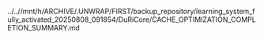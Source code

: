 ../..//mnt/h/ARCHIVE/.UNWRAP/FIRST/backup_repository/learning_system_fully_activated_20250808_091854/DuRiCore/CACHE_OPTIMIZATION_COMPLETION_SUMMARY.md